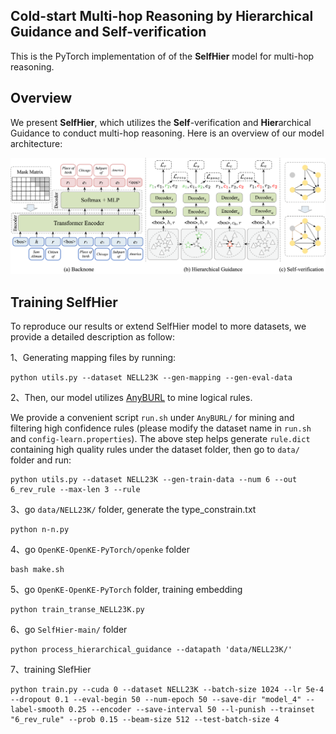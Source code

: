 ## Cold-start Multi-hop Reasoning by Hierarchical Guidance and Self-verification

This is the PyTorch implementation of of the **SelfHier** model for multi-hop reasoning.

## Overview
We present **SelfHier**, which utilizes the **Self**-verification and **Hier**archical Guidance to conduct multi-hop reasoning. Here is an overview of our model architecture:

![](figs/model.png)

## Training SelfHier
To reproduce our results or extend SelfHier model to more datasets, we provide a detailed description as follow:

1、Generating mapping files by running:
```
python utils.py --dataset NELL23K --gen-mapping --gen-eval-data
```

2、Then, our model utilizes [AnyBURL](https://web.informatik.uni-mannheim.de/AnyBURL/) to mine logical rules. 

We provide a convenient script `run.sh` under `AnyBURL/` for mining and filtering high confidence rules (please modify the dataset name in `run.sh` and `config-learn.properties`). The above step helps generate `rule.dict` containing high quality rules under the dataset folder, then go to `data/` folder and run:
```
python utils.py --dataset NELL23K --gen-train-data --num 6 --out 6_rev_rule --max-len 3 --rule
```

3、go `data/NELL23K/` folder, generate the type_constrain.txt
```
python n-n.py
```
4、go `OpenKE-OpenKE-PyTorch/openke` folder
```
bash make.sh
```
5、go `OpenKE-OpenKE-PyTorch` folder, training embedding
```
python train_transe_NELL23K.py
```
6、go `SelfHier-main/` folder
```
python process_hierarchical_guidance --datapath 'data/NELL23K/'
```
7、training SlefHier
```
python train.py --cuda 0 --dataset NELL23K --batch-size 1024 --lr 5e-4 --dropout 0.1 --eval-begin 50 --num-epoch 50 --save-dir "model_4" --label-smooth 0.25 --encoder --save-interval 50 --l-punish --trainset "6_rev_rule" --prob 0.15 --beam-size 512 --test-batch-size 4
```
